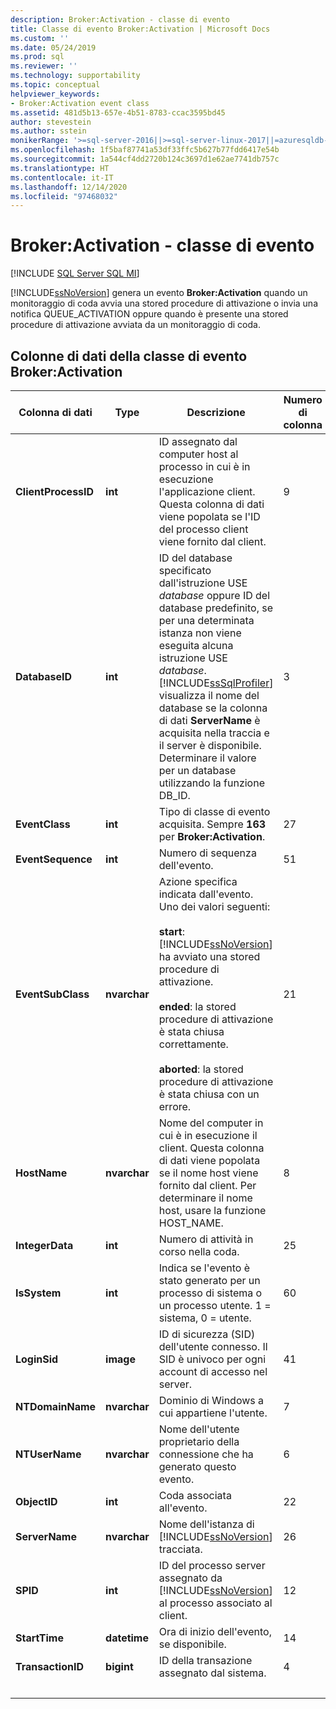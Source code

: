 ```yaml
---
description: Broker:Activation - classe di evento
title: Classe di evento Broker:Activation | Microsoft Docs
ms.custom: ''
ms.date: 05/24/2019
ms.prod: sql
ms.reviewer: ''
ms.technology: supportability
ms.topic: conceptual
helpviewer_keywords:
- Broker:Activation event class
ms.assetid: 481d5b13-657e-4b51-8783-ccac3595bd45
author: stevestein
ms.author: sstein
monikerRange: '>=sql-server-2016||>=sql-server-linux-2017||=azuresqldb-mi-current'
ms.openlocfilehash: 1f5baf87741a53df33ffc5b627b77fdd6417e54b
ms.sourcegitcommit: 1a544cf4dd2720b124c3697d1e62ae7741db757c
ms.translationtype: HT
ms.contentlocale: it-IT
ms.lasthandoff: 12/14/2020
ms.locfileid: "97468032"
---
```

# <a name="brokeractivation-event-class"></a>Broker:Activation - classe di evento

[!INCLUDE [SQL Server SQL MI](../../includes/applies-to-version/sql-asdbmi.md)]

[!INCLUDE[ssNoVersion](../../includes/ssnoversion-md.md)] genera un evento **Broker:Activation** quando un monitoraggio di coda avvia una stored procedure di attivazione o invia una notifica QUEUE_ACTIVATION oppure quando è presente una stored procedure di attivazione avviata da un monitoraggio di coda.  
  
## <a name="brokeractivation-event-class-data-columns"></a>Colonne di dati della classe di evento Broker:Activation  
  
|Colonna di dati|Type|Descrizione|Numero di colonna|Filtrabile|  
|-----------------|----------|-----------------|-------------------|----------------|  
|**ClientProcessID**|**int**|ID assegnato dal computer host al processo in cui è in esecuzione l'applicazione client. Questa colonna di dati viene popolata se l'ID del processo client viene fornito dal client.|9|Sì|  
|**DatabaseID**|**int**|ID del database specificato dall'istruzione USE *database* oppure ID del database predefinito, se per una determinata istanza non viene eseguita alcuna istruzione USE *database*. [!INCLUDE[ssSqlProfiler](../../includes/sssqlprofiler-md.md)] visualizza il nome del database se la colonna di dati **ServerName** è acquisita nella traccia e il server è disponibile. Determinare il valore per un database utilizzando la funzione DB_ID.|3|Sì|  
|**EventClass**|**int**|Tipo di classe di evento acquisita. Sempre **163** per **Broker:Activation**.|27|No|  
|**EventSequence**|**int**|Numero di sequenza dell'evento.|51|No|  
|**EventSubClass**|**nvarchar**|Azione specifica indicata dall'evento. Uno dei valori seguenti:<br /><br /> **start**:   [!INCLUDE[ssNoVersion](../../includes/ssnoversion-md.md)] ha avviato una stored procedure di attivazione.<br /><br /> **ended**: la stored procedure di attivazione è stata chiusa correttamente.<br /><br /> **aborted**: la stored procedure di attivazione è stata chiusa con un errore.|21|No|  
|**HostName**|**nvarchar**|Nome del computer in cui è in esecuzione il client. Questa colonna di dati viene popolata se il nome host viene fornito dal client. Per determinare il nome host, usare la funzione HOST_NAME.|8|Sì|  
|**IntegerData**|**int**|Numero di attività in corso nella coda.|25|No|  
|**IsSystem**|**int**|Indica se l'evento è stato generato per un processo di sistema o un processo utente. 1 = sistema, 0 = utente.|60|No|  
|**LoginSid**|**image**|ID di sicurezza (SID) dell'utente connesso. Il SID è univoco per ogni account di accesso nel server.|41|Sì|  
|**NTDomainName**|**nvarchar**|Dominio di Windows a cui appartiene l'utente.|7|Sì|  
|**NTUserName**|**nvarchar**|Nome dell'utente proprietario della connessione che ha generato questo evento.|6|Sì|  
|**ObjectID**|**int**|Coda associata all'evento.|22|No|  
|**ServerName**|**nvarchar**|Nome dell'istanza di [!INCLUDE[ssNoVersion](../../includes/ssnoversion-md.md)] tracciata.|26|No|  
|**SPID**|**int**|ID del processo server assegnato da [!INCLUDE[ssNoVersion](../../includes/ssnoversion-md.md)] al processo associato al client.|12|Sì|  
|**StartTime**|**datetime**|Ora di inizio dell'evento, se disponibile.|14|Sì|  
|**TransactionID**|**bigint**|ID della transazione assegnato dal sistema.|4|No|  
| &nbsp; | &nbsp; | &nbsp; | &nbsp; | &nbsp; |
